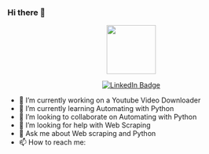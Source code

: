 ### Hi there 👋

<p align="center"><img src="https://media.giphy.com/media/zgduo4kWRRDVK/giphy.gif" width="100"/></p>
<p align="center">
<a href="https://www.linkedin.com/in/yogadharshan-c-610370233/"><img src="https://img.shields.io/badge/LinkedIn-blue?style=for-the-badge&logo=linkedin&logoColor=white" alt="LinkedIn Badge"></a>
</p>


- 🔭 I’m currently working on a Youtube Video Downloader
- 🌱 I’m currently learning Automating with Python
- 👯 I’m looking to collaborate on Automating with Python
- 🤔 I’m looking for help with Web Scraping
- 💬 Ask me about Web scraping and Python
- 📫 How to reach me: 


